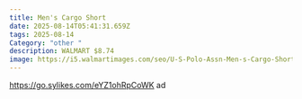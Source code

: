 ```yaml
---
title: Men's Cargo Short
date: 2025-08-14T05:41:31.659Z
tags: 2025-08-14
Category: "other "
description: WALMART $8.74
image: https://i5.walmartimages.com/seo/U-S-Polo-Assn-Men-s-Cargo-Short_c6791d03-a0a6-47f1-bd92-414555ee0dcd.13068a48635d1e6a595885ce3f866095.jpeg?odnHeight=573&odnWidth=573&odnBg=FFFFFF
---
```

https://go.sylikes.com/eYZ1ohRpCoWK ad